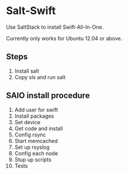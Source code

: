 Salt-Swift
====

Use SaltStack to install Swift-All-In-One.

Currently only works for Ubuntu 12.04 or above.

Steps
----
1. Install salt
2. Copy sls and run salt


SAIO install procedure
----
1. Add user for swift
2. Install packages
3. Set device
4. Get code and install
5. Config rsync
6. Start memcached
7. Set up rsyslog
8. Config each node
9. Stup up scripts
10. Tests